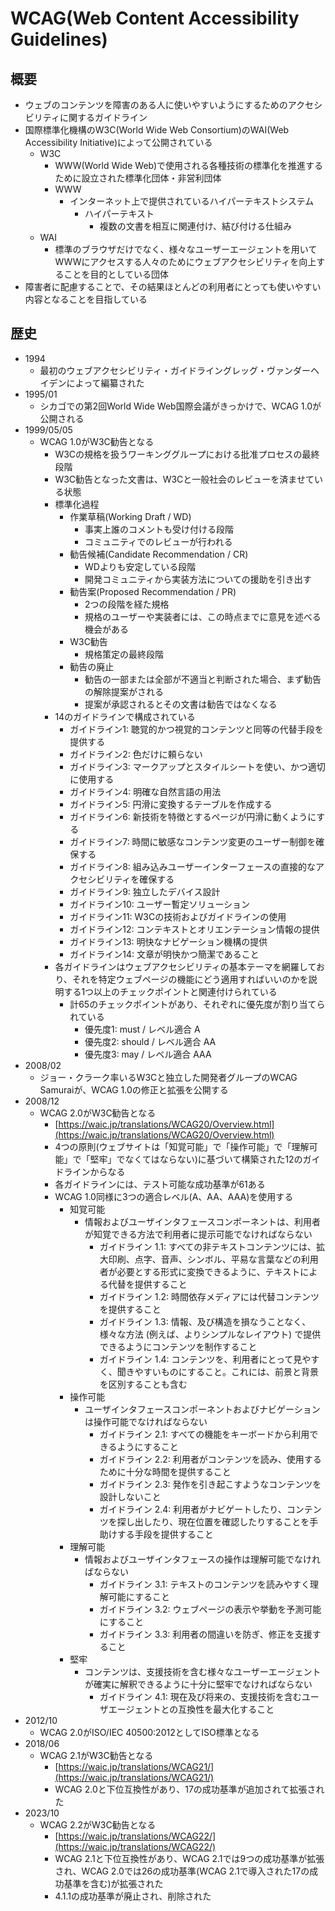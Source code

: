 # WCAG(Web Content Accessibility Guidelines)

## 概要

- ウェブのコンテンツを障害のある人に使いやすいようにするためのアクセシビリティに関するガイドライン
- 国際標準化機構のW3C(World Wide Web Consortium)のWAI(Web Accessibility Initiative)によって公開されている
  - W3C
    - WWW(World Wide Web)で使用される各種技術の標準化を推進するために設立された標準化団体・非営利団体
    - WWW
      - インターネット上で提供されているハイパーテキストシステム
        - ハイパーテキスト
          - 複数の文書を相互に関連付け、結び付ける仕組み
  - WAI
    - 標準のブラウザだけでなく、様々なユーザーエージェントを用いてWWWにアクセスする人々のためにウェブアクセシビリティを向上することを目的としている団体
- 障害者に配慮することで、その結果ほとんどの利用者にとっても使いやすい内容となることを目指している

## 歴史

- 1994
  - 最初のウェブアクセシビリティ・ガイドライングレッグ・ヴァンダーヘイデンによって編纂された
- 1995/01
  - シカゴでの第2回World Wide Web国際会議がきっかけで、WCAG 1.0が公開される
- 1999/05/05
  - WCAG 1.0がW3C勧告となる
    - W3Cの規格を扱うワーキンググループにおける批准プロセスの最終段階
    - W3C勧告となった文書は、W3Cと一般社会のレビューを済ませている状態
    - 標準化過程
      - 作業草稿(Working Draft / WD)
        - 事実上誰のコメントも受け付ける段階
        - コミュニティでのレビューが行われる
      - 勧告候補(Candidate Recommendation / CR)
        - WDよりも安定している段階
        - 開発コミュニティから実装方法についての援助を引き出す
      - 勧告案(Proposed Recommendation / PR)
        - 2つの段階を経た規格
        - 規格のユーザーや実装者には、この時点までに意見を述べる機会がある
      - W3C勧告
        - 規格策定の最終段階
      - 勧告の廃止
        - 勧告の一部または全部が不適当と判断された場合、まず勧告の解除提案がされる
        - 提案が承認されるとその文書は勧告ではなくなる
    - 14のガイドラインで構成されている
      - ガイドライン1: 聴覚的かつ視覚的コンテンツと同等の代替手段を提供する
      - ガイドライン2: 色だけに頼らない
      - ガイドライン3: マークアップとスタイルシートを使い、かつ適切に使用する
      - ガイドライン4: 明確な自然言語の用法
      - ガイドライン5: 円滑に変換するテーブルを作成する
      - ガイドライン6: 新技術を特徴とするページが円滑に動くようにする
      - ガイドライン7: 時間に敏感なコンテンツ変更のユーザー制御を確保する
      - ガイドライン8: 組み込みユーザーインターフェースの直接的なアクセシビリティを確保する
      - ガイドライン9: 独立したデバイス設計
      - ガイドライン10: ユーザー暫定ソリューション
      - ガイドライン11: W3Cの技術およびガイドラインの使用
      - ガイドライン12: コンテキストとオリエンテーション情報の提供
      - ガイドライン13: 明快なナビゲーション機構の提供
      - ガイドライン14: 文章が明快かつ簡潔であること
    - 各ガイドラインはウェブアクセシビリティの基本テーマを網羅しており、それを特定ウェブページの機能にどう適用すればいいのかを説明する1つ以上のチェックポイントと関連付けられている
      - 計65のチェックポイントがあり、それぞれに優先度が割り当てられている
        - 優先度1: must / レベル適合 A
        - 優先度2: should / レベル適合 AA
        - 優先度3: may / レベル適合 AAA
- 2008/02
  - ジョー・クラーク率いるW3Cと独立した開発者グループのWCAG Samuraiが、WCAG 1.0の修正と拡張を公開する
- 2008/12
  - WCAG 2.0がW3C勧告となる
    - [https://waic.jp/translations/WCAG20/Overview.html](https://waic.jp/translations/WCAG20/Overview.html)
    - 4つの原則(ウェブサイトは「知覚可能」で「操作可能」で「理解可能」で「堅牢」でなくてはならない)に基づいて構築された12のガイドラインからなる
    - 各ガイドラインには、テスト可能な成功基準が61ある
    - WCAG 1.0同様に3つの適合レベル(A、AA、AAA)を使用する
      - 知覚可能
        - 情報およびユーザインタフェースコンポーネントは、利用者が知覚できる方法で利用者に提示可能でなければならない
          - ガイドライン 1.1: すべての非テキストコンテンツには、拡大印刷、点字、音声、シンボル、平易な言葉などの利用者が必要とする形式に変換できるように、テキストによる代替を提供すること
          - ガイドライン 1.2: 時間依存メディアには代替コンテンツを提供すること
          - ガイドライン 1.3: 情報、及び構造を損なうことなく、様々な方法 (例えば、よりシンプルなレイアウト) で提供できるようにコンテンツを制作すること
          - ガイドライン 1.4: コンテンツを、利用者にとって見やすく、聞きやすいものにすること。これには、前景と背景を区別することも含む
      - 操作可能
        - ユーザインタフェースコンポーネントおよびナビゲーションは操作可能でなければならない
          - ガイドライン 2.1: すべての機能をキーボードから利用できるようにすること
          - ガイドライン 2.2: 利用者がコンテンツを読み、使用するために十分な時間を提供すること
          - ガイドライン 2.3: 発作を引き起こすようなコンテンツを設計しないこと
          - ガイドライン 2.4: 利用者がナビゲートしたり、コンテンツを探し出したり、現在位置を確認したりすることを手助けする手段を提供すること
      - 理解可能
        - 情報およびユーザインタフェースの操作は理解可能でなければならない
          - ガイドライン 3.1: テキストのコンテンツを読みやすく理解可能にすること
          - ガイドライン 3.2: ウェブページの表示や挙動を予測可能にすること
          - ガイドライン 3.3: 利用者の間違いを防ぎ、修正を支援すること
      - 堅牢
        - コンテンツは、支援技術を含む様々なユーザーエージェントが確実に解釈できるように十分に堅牢でなければならない
          - ガイドライン 4.1: 現在及び将来の、支援技術を含むユーザエージェントとの互換性を最大化すること
- 2012/10
  - WCAG 2.0がISO/IEC 40500:2012としてISO標準となる
- 2018/06
  - WCAG 2.1がW3C勧告となる
    - [https://waic.jp/translations/WCAG21/](https://waic.jp/translations/WCAG21/)
    - WCAG 2.0と下位互換性があり、17の成功基準が追加されて拡張された
- 2023/10
  - WCAG 2.2がW3C勧告となる
    - [https://waic.jp/translations/WCAG22/](https://waic.jp/translations/WCAG22/)
    - WCAG 2.1と下位互換性があり、WCAG 2.1では9つの成功基準が拡張され、WCAG 2.0では26の成功基準(WCAG 2.1で導入された17の成功基準を含む)が拡張された
    - 4.1.1の成功基準が廃止され、削除された
